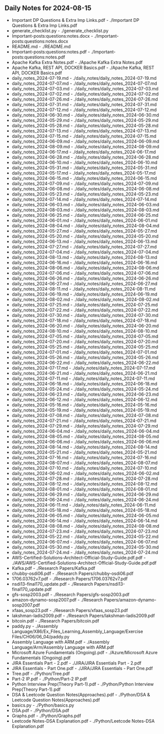 ## Daily Notes for 2024-08-15

- Important DP Questions & Extra Imp Links.pdf - ./Important DP Questions & Extra Imp Links.pdf
- generate_checklist.py - ./generate_checklist.py
- Important-posts:questions:notes.docx - ./Important-posts:questions:notes.docx
- README.md - ./README.md
- Important-posts:questions:notes.pdf - ./Important-posts:questions:notes.pdf
- Apache Kafka Extra Notes.pdf - ./Apache Kafka Extra Notes.pdf
- Apache Kafka, REST API, DOCKER Basics.pdf - ./Apache Kafka, REST API, DOCKER Basics.pdf
- daily_notes_2024-07-19.md - ./daily_notes/daily_notes_2024-07-19.md
- daily_notes_2024-07-07.md - ./daily_notes/daily_notes_2024-07-07.md
- daily_notes_2024-07-03.md - ./daily_notes/daily_notes_2024-07-03.md
- daily_notes_2024-07-02.md - ./daily_notes/daily_notes_2024-07-02.md
- daily_notes_2024-07-26.md - ./daily_notes/daily_notes_2024-07-26.md
- daily_notes_2024-07-31.md - ./daily_notes/daily_notes_2024-07-31.md
- daily_notes_2024-07-12.md - ./daily_notes/daily_notes_2024-07-12.md
- daily_notes_2024-06-30.md - ./daily_notes/daily_notes_2024-06-30.md
- daily_notes_2024-05-29.md - ./daily_notes/daily_notes_2024-05-29.md
- daily_notes_2024-05-28.md - ./daily_notes/daily_notes_2024-05-28.md
- daily_notes_2024-07-13.md - ./daily_notes/daily_notes_2024-07-13.md
- daily_notes_2024-07-15.md - ./daily_notes/daily_notes_2024-07-15.md
- daily_notes_2024-06-09.md - ./daily_notes/daily_notes_2024-06-09.md
- daily_notes_2024-08-09.md - ./daily_notes/daily_notes_2024-08-09.md
- daily_notes_2024-06-17.md - ./daily_notes/daily_notes_2024-06-17.md
- daily_notes_2024-06-28.md - ./daily_notes/daily_notes_2024-06-28.md
- daily_notes_2024-06-10.md - ./daily_notes/daily_notes_2024-06-10.md
- daily_notes_2024-05-31.md - ./daily_notes/daily_notes_2024-05-31.md
- daily_notes_2024-05-17.md - ./daily_notes/daily_notes_2024-05-17.md
- daily_notes_2024-06-15.md - ./daily_notes/daily_notes_2024-06-15.md
- daily_notes_2024-07-09.md - ./daily_notes/daily_notes_2024-07-09.md
- daily_notes_2024-06-08.md - ./daily_notes/daily_notes_2024-06-08.md
- daily_notes_2024-05-23.md - ./daily_notes/daily_notes_2024-05-23.md
- daily_notes_2024-07-14.md - ./daily_notes/daily_notes_2024-07-14.md
- daily_notes_2024-06-03.md - ./daily_notes/daily_notes_2024-06-03.md
- daily_notes_2024-08-03.md - ./daily_notes/daily_notes_2024-08-03.md
- daily_notes_2024-06-25.md - ./daily_notes/daily_notes_2024-06-25.md
- daily_notes_2024-06-01.md - ./daily_notes/daily_notes_2024-06-01.md
- daily_notes_2024-08-04.md - ./daily_notes/daily_notes_2024-08-04.md
- daily_notes_2024-05-27.md - ./daily_notes/daily_notes_2024-05-27.md
- daily_notes_2024-05-20.md - ./daily_notes/daily_notes_2024-05-20.md
- daily_notes_2024-06-13.md - ./daily_notes/daily_notes_2024-06-13.md
- daily_notes_2024-07-27.md - ./daily_notes/daily_notes_2024-07-27.md
- daily_notes_2024-07-04.md - ./daily_notes/daily_notes_2024-07-04.md
- daily_notes_2024-08-13.md - ./daily_notes/daily_notes_2024-08-13.md
- daily_notes_2024-06-16.md - ./daily_notes/daily_notes_2024-06-16.md
- daily_notes_2024-08-06.md - ./daily_notes/daily_notes_2024-08-06.md
- daily_notes_2024-07-06.md - ./daily_notes/daily_notes_2024-07-06.md
- daily_notes_2024-06-26.md - ./daily_notes/daily_notes_2024-06-26.md
- daily_notes_2024-06-27.md - ./daily_notes/daily_notes_2024-06-27.md
- daily_notes_2024-08-11.md - ./daily_notes/daily_notes_2024-08-11.md
- daily_notes_2024-06-19.md - ./daily_notes/daily_notes_2024-06-19.md
- daily_notes_2024-08-02.md - ./daily_notes/daily_notes_2024-08-02.md
- daily_notes_2024-07-25.md - ./daily_notes/daily_notes_2024-07-25.md
- daily_notes_2024-07-22.md - ./daily_notes/daily_notes_2024-07-22.md
- daily_notes_2024-07-30.md - ./daily_notes/daily_notes_2024-07-30.md
- daily_notes_2024-07-18.md - ./daily_notes/daily_notes_2024-07-18.md
- daily_notes_2024-06-20.md - ./daily_notes/daily_notes_2024-06-20.md
- daily_notes_2024-08-10.md - ./daily_notes/daily_notes_2024-08-10.md
- daily_notes_2024-07-05.md - ./daily_notes/daily_notes_2024-07-05.md
- daily_notes_2024-07-20.md - ./daily_notes/daily_notes_2024-07-20.md
- daily_notes_2024-05-25.md - ./daily_notes/daily_notes_2024-05-25.md
- daily_notes_2024-07-01.md - ./daily_notes/daily_notes_2024-07-01.md
- daily_notes_2024-05-26.md - ./daily_notes/daily_notes_2024-05-26.md
- daily_notes_2024-06-22.md - ./daily_notes/daily_notes_2024-06-22.md
- daily_notes_2024-07-17.md - ./daily_notes/daily_notes_2024-07-17.md
- daily_notes_2024-06-21.md - ./daily_notes/daily_notes_2024-06-21.md
- daily_notes_2024-07-11.md - ./daily_notes/daily_notes_2024-07-11.md
- daily_notes_2024-06-18.md - ./daily_notes/daily_notes_2024-06-18.md
- daily_notes_2024-05-24.md - ./daily_notes/daily_notes_2024-05-24.md
- daily_notes_2024-06-23.md - ./daily_notes/daily_notes_2024-06-23.md
- daily_notes_2024-06-12.md - ./daily_notes/daily_notes_2024-06-12.md
- daily_notes_2024-05-16.md - ./daily_notes/daily_notes_2024-05-16.md
- daily_notes_2024-05-19.md - ./daily_notes/daily_notes_2024-05-19.md
- daily_notes_2024-07-08.md - ./daily_notes/daily_notes_2024-07-08.md
- daily_notes_2024-07-21.md - ./daily_notes/daily_notes_2024-07-21.md
- daily_notes_2024-07-29.md - ./daily_notes/daily_notes_2024-07-29.md
- daily_notes_2024-06-04.md - ./daily_notes/daily_notes_2024-06-04.md
- daily_notes_2024-08-05.md - ./daily_notes/daily_notes_2024-08-05.md
- daily_notes_2024-06-06.md - ./daily_notes/daily_notes_2024-06-06.md
- daily_notes_2024-08-14.md - ./daily_notes/daily_notes_2024-08-14.md
- daily_notes_2024-05-21.md - ./daily_notes/daily_notes_2024-05-21.md
- daily_notes_2024-07-16.md - ./daily_notes/daily_notes_2024-07-16.md
- daily_notes_2024-08-07.md - ./daily_notes/daily_notes_2024-08-07.md
- daily_notes_2024-07-10.md - ./daily_notes/daily_notes_2024-07-10.md
- daily_notes_2024-06-02.md - ./daily_notes/daily_notes_2024-06-02.md
- daily_notes_2024-07-28.md - ./daily_notes/daily_notes_2024-07-28.md
- daily_notes_2024-08-12.md - ./daily_notes/daily_notes_2024-08-12.md
- daily_notes_2024-08-01.md - ./daily_notes/daily_notes_2024-08-01.md
- daily_notes_2024-06-29.md - ./daily_notes/daily_notes_2024-06-29.md
- daily_notes_2024-06-24.md - ./daily_notes/daily_notes_2024-06-24.md
- daily_notes_2024-06-11.md - ./daily_notes/daily_notes_2024-06-11.md
- daily_notes_2024-05-18.md - ./daily_notes/daily_notes_2024-05-18.md
- daily_notes_2024-06-05.md - ./daily_notes/daily_notes_2024-06-05.md
- daily_notes_2024-06-14.md - ./daily_notes/daily_notes_2024-06-14.md
- daily_notes_2024-08-08.md - ./daily_notes/daily_notes_2024-08-08.md
- daily_notes_2024-07-23.md - ./daily_notes/daily_notes_2024-07-23.md
- daily_notes_2024-05-22.md - ./daily_notes/daily_notes_2024-05-22.md
- daily_notes_2024-06-07.md - ./daily_notes/daily_notes_2024-06-07.md
- daily_notes_2024-05-30.md - ./daily_notes/daily_notes_2024-05-30.md
- daily_notes_2024-07-24.md - ./daily_notes/daily_notes_2024-07-24.md
- AWS-Certified-Solutions-Architect-Official-Study-Guide.pdf.pdf - ./AWS/AWS-Certified-Solutions-Architect-Official-Study-Guide.pdf.pdf
- Kafka.pdf - ./Research Papers/Kafka.pdf
- chubby-osdi06.pdf - ./Research Papers/chubby-osdi06.pdf
- 1706.03762v7.pdf - ./Research Papers/1706.03762v7.pdf
- nsdi13-final170_update.pdf - ./Research Papers/nsdi13-final170_update.pdf
- gfs-sosp2003.pdf - ./Research Papers/gfs-sosp2003.pdf
- amazon-dynamo-sosp2007.pdf - ./Research Papers/amazon-dynamo-sosp2007.pdf
- xfaas_sosp23.pdf - ./Research Papers/xfaas_sosp23.pdf
- lakshman-ladis2009.pdf - ./Research Papers/lakshman-ladis2009.pdf
- bitcoin.pdf - ./Research Papers/bitcoin.pdf
- paddy.py - ./Assembly Language/X86/Ex_Files_Learning_Assembly_Language/Exercise Files/CH06/06_04/paddy.py
- Assembly Language with ARM.pdf - ./Assembly Language/Arm/Assembly Language with ARM.pdf
- Microsoft Azure Fundamentals (Ongoing).pdf - ./Azure/Microsoft Azure Fundamentals (Ongoing).pdf
- JIRA Essentials Part - 2.pdf - ./JIRA/JIRA Essentials Part - 2.pdf
- JIRA Essentials - Part One.pdf - ./JIRA/JIRA Essentials - Part One.pdf
- Tree.pdf - ./Python/Tree.pdf
- Part-2 IP.pdf - ./Python/Part-2 IP.pdf
- Python Interview Prep(Theory Part-1).pdf - ./Python/Python Interview Prep(Theory Part-1).pdf
- DSA & Leetcode Question Notes(Approaches).pdf - ./Python/DSA & Leetcode Question Notes(Approaches).pdf
- basics.py - ./Python/basics.py
- DSA.pdf - ./Python/DSA.pdf
- Graphs.pdf - ./Python/Graphs.pdf
- Leetcode Notes-DSA Explanation.pdf - ./Python/Leetcode Notes-DSA Explanation.pdf
